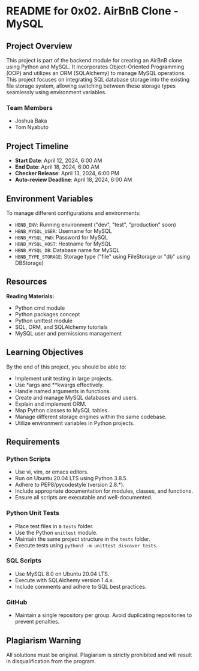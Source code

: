 # README for 0x02. AirBnB Clone - MySQL

## Project Overview

This project is part of the backend module for creating an AirBnB clone using Python and MySQL. It incorporates Object-Oriented Programming (OOP) and utilizes an ORM (SQLAlchemy) to manage MySQL operations. This project focuses on integrating SQL database storage into the existing file storage system, allowing switching between these storage types seamlessly using environment variables.

### Team Members

- Joshua Baka
- Tom Nyabuto

## Project Timeline

- **Start Date**: April 12, 2024, 6:00 AM
- **End Date**: April 18, 2024, 6:00 AM
- **Checker Release**: April 13, 2024, 6:00 PM
- **Auto-review Deadline**: April 18, 2024, 6:00 AM

## Environment Variables

To manage different configurations and environments:

- `HBNB_ENV`: Running environment ("dev", "test", "production" soon)
- `HBNB_MYSQL_USER`: Username for MySQL
- `HBNB_MYSQL_PWD`: Password for MySQL
- `HBNB_MYSQL_HOST`: Hostname for MySQL
- `HBNB_MYSQL_DB`: Database name for MySQL
- `HBNB_TYPE_STORAGE`: Storage type ("file" using FileStorage or "db" using DBStorage)

## Resources

**Reading Materials:**
- Python cmd module
- Python packages concept
- Python unittest module
- SQL, ORM, and SQLAlchemy tutorials
- MySQL user and permissions management

## Learning Objectives

By the end of this project, you should be able to:

- Implement unit testing in large projects.
- Use *args and **kwargs effectively.
- Handle named arguments in functions.
- Create and manage MySQL databases and users.
- Explain and implement ORM.
- Map Python classes to MySQL tables.
- Manage different storage engines within the same codebase.
- Utilize environment variables in Python projects.

## Requirements

### Python Scripts

- Use vi, vim, or emacs editors.
- Run on Ubuntu 20.04 LTS using Python 3.8.5.
- Adhere to PEP8/pycodestyle (version 2.8.*).
- Include appropriate documentation for modules, classes, and functions.
- Ensure all scripts are executable and well-documented.

### Python Unit Tests

- Place test files in a `tests` folder.
- Use the Python `unittest` module.
- Maintain the same project structure in the `tests` folder.
- Execute tests using `python3 -m unittest discover tests`.

### SQL Scripts

- Use MySQL 8.0 on Ubuntu 20.04 LTS.
- Execute with SQLAlchemy version 1.4.x.
- Include comments and adhere to SQL best practices.

### GitHub

- Maintain a single repository per group. Avoid duplicating repositories to prevent penalties.

## Plagiarism Warning

All solutions must be original. Plagiarism is strictly prohibited and will result in disqualification from the program.
